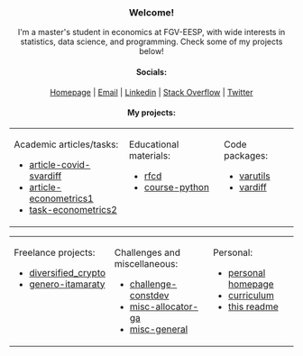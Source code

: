 <link rel="stylesheet" href="https://cdnjs.cloudflare.com/ajax/libs/font-awesome/5.15.3/css/all.min.css">

<h3 align="center">Welcome!</h3>

<p align="center">I'm a master's student in economics at FGV-EESP, with wide interests in statistics, data science, and programming. Check some of my projects below!</p>


<h4 align="center">Socials:</h4>
<p align="center">
    <a href="https://ricardo-semiao.github.io/"><i class="fas fa-globe"></i> Homepage</a> |
    <a href="mailto:ricardo.semiao@outlook.com"><i class="fas fa-envelope"></i> Email</a> |
    <a href="https://linkedin.com/in/ricardo-semiao"><i class="fab fa-linkedin"></i> Linkedin</a> |
    <a href="https://stackoverflow.com/users/13048728"><i class="fab fa-stack-overflow"></i> Stack Overflow</a> |
    <a href="https://twitter.com/ricardo_semiao"><i class="fab fa-twitter"></i> Twitter</a>
</p>

<h4 align="center">My projects:</h4>
<div align="center">
<table>
    <tr>
        <td valign="top">
            <p>Academic articles/tasks:</p>
            <ul>
                <li><a href="https://github.com/ricardo-semiao/article-covid-svardiff">article-covid-svardiff</a></li>
                <li><a href="https://github.com/ricardo-semiao/article-econometrics1">article-econometrics1</a></li>
                <li><a href="https://github.com/ricardo-semiao/task-econometrics2">task-econometrics2</a></li>
            </ul>
        </td>
        <td valign="top">
            <p>Educational materials:</p>
            <ul>
                <li><a href="https://github.com/ricardo-semiao/rfcd">rfcd</a></li>
                <li><a href="https://github.com/ricardo-semiao/course-python">course-python</a></li>
            </ul>
        </td>
        <td valign="top">
            <p>Code packages:</p>
            <ul>
                <li><a href="https://github.com/ricardo-semiao/varutils">varutils</a></li>
                <li><a href="https://github.com/ricardo-semiao/vardiff">vardiff</a></li>
            </ul>
        </td>
    </tr>
</table>
</div>

<div align="center">
<table>
    <tr>
        <td valign="top">
            <p>Freelance projects:</p>
            <ul>
                <li><a href="https://github.com/mevaldt/diversified_crypto">diversified_crypto</a></li>
                <li><a href="https://github.com/ricardo-semiao/genero-itamaraty">genero-itamaraty</a></li>
            </ul>
        </td>
        <td valign="top">
            <p>Challenges and miscellaneous:</p>
            <ul>
                <li><a href="https://github.com/ricardo-semiao/challenge-constdev">challenge-constdev</a></li>
                <li><a href="https://github.com/ricardo-semiao/misc-allocator-ga">misc-allocator-ga</a></li>
                <li><a href="https://github.com/ricardo-semiao/misc-general">misc-general</a></li>
            </ul>
        </td>
        <td valign="top">
            <p>Personal:</p>
            <ul>
                <li><a href="https://github.com/ricardo-semiao/ricardo-semiao.github.io/">personal homepage</a></li>
                <li><a href="https://github.com/ricardo-semiao/ricardo-semiao-cv">curriculum</a></li>
                <li><a href="https://github.com/ricardo-semiao/ricardo-semiao">this readme</a></li>
            </ul>
        </td>
    </tr>
</table>
</div>
